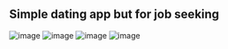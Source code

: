 ## Simple dating app but for job seeking
![image](https://github.com/user-attachments/assets/a02f3fc0-3b0b-472b-a4d0-b49a7fc0a022)
![image](https://github.com/user-attachments/assets/b005f20d-fcf9-4a79-a047-f8c578126adf)
![image](https://github.com/user-attachments/assets/d6c66abd-5456-4201-9531-5601a3dd28ff)
![image](https://github.com/user-attachments/assets/8713954e-68a1-4e64-86ea-973de2707415)

